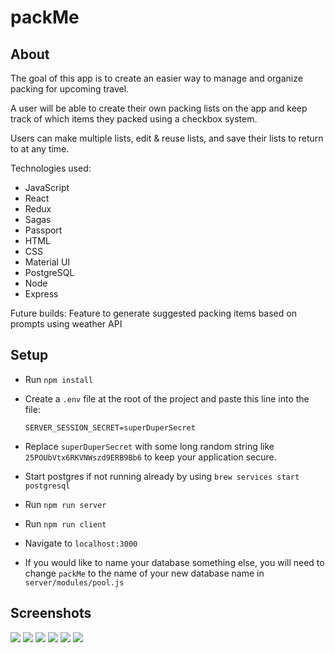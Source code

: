 # packMe

## About

The goal of this app is to create an easier way to manage and organize packing for upcoming travel. 

A user will be able to create their own packing lists on the app and keep track of which items they packed using a checkbox system.

Users can make multiple lists, edit & reuse lists, and save their lists to return to at any time.

Technologies used: 
- JavaScript
- React
- Redux
- Sagas
- Passport
- HTML
- CSS
- Material UI
- PostgreSQL
- Node
- Express

Future builds: Feature to generate suggested packing items based on prompts using weather API


## Setup 

- Run `npm install`
- Create a `.env` file at the root of the project and paste this line into the file:
  ```
  SERVER_SESSION_SECRET=superDuperSecret
  ```
- Replace `superDuperSecret` with some long random string like `25POUbVtx6RKVNWszd9ERB9Bb6` to keep your application secure. 
- Start postgres if not running already by using `brew services start postgresql`
- Run `npm run server`
- Run `npm run client`
- Navigate to `localhost:3000`

- If you would like to name your database something else, you will need to change `packMe` to the name of your new database name in `server/modules/pool.js`

## Screenshots

<img src="../images/signIn.png">
<img src="../images/signUp.png">
<img src="../images/prompt.png">
<img src="../images/newList.png">
<img src="../images/home.png">
<img src="../images/savedList.png">


